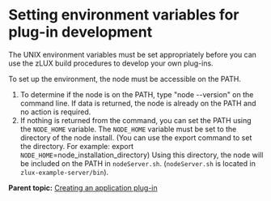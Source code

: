 # Setting environment variables for plug-in development

The UNIX environment variables must be set appropriately before you can use the zLUX build procedures to develop your own plug-ins.

To set up the environment, the node must be accessible on the PATH.

1. To determine if the node is on the PATH, type "node --version" on the command line. If data is returned, the node is already on the PATH and no action is required.  
2. If nothing is returned from the command, you can set the PATH using the `NODE_HOME` variable. The `NODE_HOME` variable must be set to the directory of the node install. \(You can use the export command to set the directory. For example: export `NODE_HOME`=node\_installation\_directory\) Using this directory, the node will be included on the PATH in `nodeServer.sh`. \(`nodeServer.sh` is located in `zlux-example-server/bin`\). 

**Parent topic:** [Creating an application plug-in](./)

